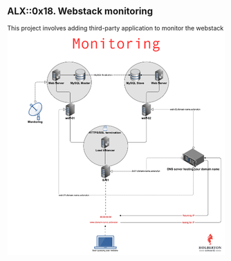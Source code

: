 ## ALX::0x18. Webstack monitoring
This project involves adding third-party application to monitor the webstack
![webstack monitoring](https://github.com/julioceaseless/alx-system_engineering-devops/blob/main/assets/hb3pAsO.png)
